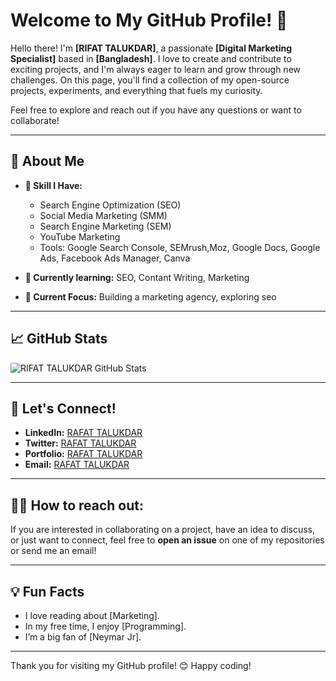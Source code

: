 # Welcome to My GitHub Profile! 👋

Hello there! I'm **[RIFAT TALUKDAR]**, a passionate **[Digital Marketing Specialist]** based in **[Bangladesh]**. I love to create and contribute to exciting projects, and I'm always eager to learn and grow through new challenges. On this page, you'll find a collection of my open-source projects, experiments, and everything that fuels my curiosity.

Feel free to explore and reach out if you have any questions or want to collaborate!

---

## 🚀 About Me

- **🔧 Skill I Have:**
  - Search Engine Optimization (SEO)
  - Social Media Marketing (SMM)
  - Search Engine Marketing (SEM)
  - YouTube Marketing
  - Tools: Google Search Console, SEMrush,Moz, Google Docs, Google Ads,
    Facebook Ads Manager, Canva
  

- **🌱 Currently learning:** SEO, Contant Writing, Marketing
- **🎯 Current Focus:** Building a marketing agency, exploring seo

---

## 📈 GitHub Stats

![RIFAT TALUKDAR GitHub Stats](https://github-readme-stats.vercel.app/api?username=itzrifatseo&show_icons=true&theme=dark)

---

## 🤝 Let's Connect!

- **LinkedIn:** [RAFAT TALUKDAR](https://www.linkedin.com/in/itzrifatseo)
- **Twitter:** [RAFAT TALUKDAR](https://twitter.com/itzrifatseo)
- **Portfolio:** [RAFAT TALUKDAR](https://itzrifatseo.pages.dev)
- **Email:** [RAFAT TALUKDAR](mailto:info.merifat@gmail.com)

---

## 🧑‍💻 How to reach out:

If you are interested in collaborating on a project, have an idea to discuss, or just want to connect, feel free to **open an issue** on one of my repositories or send me an email!

---

## 💡 Fun Facts

- I love reading about [Marketing].
- In my free time, I enjoy [Programming].
- I’m a big fan of [Neymar Jr].

---

Thank you for visiting my GitHub profile! 😊 Happy coding!
